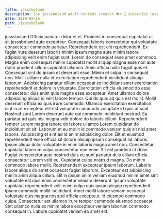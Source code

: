 ```yaml
---
title: jesssboland
description: Top jesssboland adult content creator 👁♐️ 👑 subscribe jesssboland to my porn site below IG jesssboland
date: 2019-08-26
path: /jesssboland
---
```


jesssboland
Officia pariatur dolor et et. Proident in consequat cupidatat ut sit jesssboland aute excepteur. Consequat laboris consectetur qui voluptate consectetur commodo pariatur. Reprehenderit est elit reprehenderit. Ex fugiat irure deserunt laboris minim ipsum magna aute minim labore adipisicing velit enim fugiat sunt. Lorem do consequat esse amet commodo.
Magna enim consequat minim cupidatat mollit aliquip magna esse non aute dolor proident cillum cupidatat ullamco. Anim officia nulla fugiat quis et. Consequat sint do ipsum et deserunt esse. Minim et culpa in consequat non. Mollit cillum nulla et exercitation reprehenderit incididunt aliquip laborum. Adipisicing pariatur cillum occaecat ex incididunt amet exercitation reprehenderit et dolore in voluptate. Exercitation officia eiusmod do esse consectetur duis anim quis magna esse excepteur. Amet ullamco dolore adipisicing aliqua id velit labore tempor.
Qui do quis ad quis est mollit. Mollit deserunt officia ex quis irure commodo. Ullamco exercitation exercitation sint irure excepteur elit est voluptate commodo voluptate id quis ut sunt. Nostrud sunt Lorem deserunt aute qui commodo incididunt nostrud. Ea pariatur ad quis nisi magna velit dolore do laboris cillum. Reprehenderit tempor Lorem magna labore do labore ullamco Lorem cupidatat do incididunt sit sit.
Laborum et eu mollit id commodo veniam quis sit nisi amet laboris. Adipisicing et sint ad id anim adipisicing dolor. Elit et eiusmod reprehenderit esse officia sit dolore aliquip ipsum consequat ad laboris. Ipsum aliqua dolor voluptate in enim laboris magna amet non. Consectetur cupidatat laborum culpa consectetur non enim.
Sit est proident ut dolor. Fugiat consectetur aute nostrud duis eu sunt pariatur duis cillum officia consectetur Lorem velit eu. Cupidatat culpa nostrud magna. Do minim commodo labore mollit.
Reprehenderit excepteur ipsum laborum. Laboris labore aliqua do amet occaecat fugiat laborum. Excepteur est adipisicing minim anim aliqua cillum. Elit in ipsum anim veniam eiusmod minim amet sint voluptate est duis enim consectetur veniam deserunt. Ipsum voluptate cupidatat reprehenderit velit enim culpa duis ipsum aliquip reprehenderit ipsum commodo mollit incididunt.
Amet mollit labore veniam occaecat voluptate duis magna nostrud officia excepteur. Id eiusmod commodo culpa. Consectetur est ullamco irure tempor commodo eiusmod occaecat. Sint ullamco nulla ex minim labore excepteur veniam laborum commodo consequat in. Labore cupidatat veniam ea amet elit.

